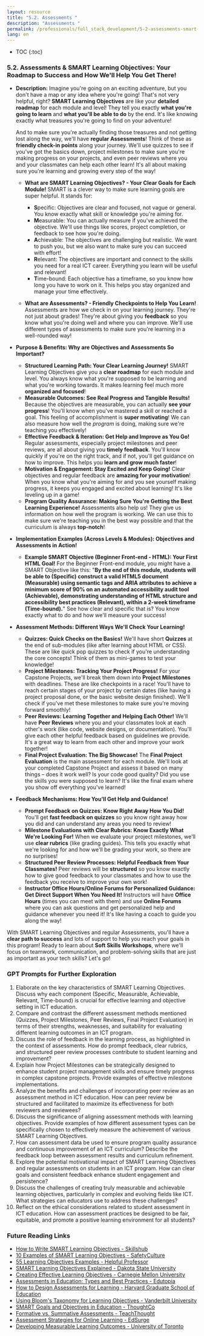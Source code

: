 ```yaml
---
layout: resource
title: "5.2. Assessments "
description: "Assessments "
permalink: /professionals/full_stack_development/5-2-assessments-smart-learning-objectives/
lang: en
---
```


* TOC
{:toc}



### 5.2. Assessments & SMART Learning Objectives: Your Roadmap to Success and How We'll Help You Get There!

*   **Description:**  Imagine you're going on an exciting adventure, but you don't have a map or any idea where you're going!  That's not very helpful, right?  **SMART Learning Objectives** are like your **detailed roadmap** for each module and level! They tell you exactly **what you're going to learn** and **what you'll be able to do** by the end.  It's like knowing exactly what treasures you're going to find on your adventure!

    And to make sure you're actually finding those treasures and not getting lost along the way, we'll have **regular Assessments**!  Think of these as **friendly check-in points** along your journey.  We'll use quizzes to see if you've got the basics down, project milestones to make sure you're making progress on your projects, and even peer reviews where you and your classmates can help each other learn!  It's all about making sure you're learning and growing every step of the way!

    *   **What are SMART Learning Objectives? - Your Clear Goals for Each Module!**  SMART is a clever way to make sure learning goals are super helpful.  It stands for:
        *   **S**pecific:  Objectives are clear and focused, not vague or general.  You know exactly what skill or knowledge you're aiming for.
        *   **M**easurable:  You can actually measure if you've achieved the objective. We'll use things like scores, project completion, or feedback to see how you're doing.
        *   **A**chievable:  The objectives are challenging but realistic.  We want to push you, but we also want to make sure you can succeed with effort!
        *   **R**elevant:  The objectives are important and connect to the skills you need for a real ICT career.  Everything you learn will be useful and relevant!
        *   **T**ime-bound:  Each objective has a timeframe, so you know how long you have to work on it. This helps you stay organized and manage your time effectively.

    *   **What are Assessments? - Friendly Checkpoints to Help You Learn!**  Assessments are how we check in on your learning journey.  They're not just about grades! They're about giving you **feedback** so you know what you're doing well and where you can improve. We'll use different types of assessments to make sure you're learning in a well-rounded way!

*   **Purpose & Benefits: Why are Objectives and Assessments So Important?**

    *   **Structured Learning Path:  Your Clear Learning Journey!** SMART Learning Objectives give you a **clear roadmap** for each module and level. You always know what you're supposed to be learning and what you're working towards.  It makes learning feel much more **organized and focused**!
    *   **Measurable Outcomes: See Real Progress and Tangible Results!** Because the objectives are measurable, you can actually **see your progress**!  You'll know when you've mastered a skill or reached a goal. This feeling of accomplishment is **super motivating**!  We can also measure how well the *program* is doing, making sure we're teaching you effectively!
    *   **Effective Feedback & Iteration:  Get Help and Improve as You Go!** Regular assessments, especially project milestones and peer reviews, are all about giving you **timely feedback**. You'll know quickly if you're on the right track, and if not, you'll get guidance on how to improve. This helps you **learn and grow much faster**!
    *   **Motivation & Engagement:  Stay Excited and Keep Going!** Clear objectives and regular feedback are **amazing for your motivation**! When you know what you're aiming for and you see yourself making progress, it keeps you engaged and excited about learning!  It's like leveling up in a game!
    *   **Program Quality Assurance:  Making Sure You're Getting the Best Learning Experience!**  Assessments also help *us*!  They give us information on how well the program is working.  We can use this to make sure we're teaching you in the best way possible and that the curriculum is always **top-notch**!

*   **Implementation Examples (Across Levels & Modules):  Objectives and Assessments in Action!**

    *   **Example SMART Objective (Beginner Front-end - HTML):  Your First HTML Goal!**  For the Beginner Front-end module, you might have a SMART Objective like this:  "**By the end of this module, students will be able to (Specific) construct a valid HTML5 document (Measurable) using semantic tags and ARIA attributes to achieve a minimum score of 90% on an automated accessibility audit tool (Achievable), demonstrating understanding of HTML structure and accessibility best practices (Relevant), within a 2-week timeframe (Time-bound).**"  See how clear and specific that is? You know exactly what to do and how we'll measure your success!

*   **Assessment Methods:  Different Ways We'll Check Your Learning!**

    *   **Quizzes:  Quick Checks on the Basics!**  We'll have short **Quizzes** at the end of sub-modules (like after learning about HTML or CSS). These are like quick pop quizzes to check if you're understanding the core concepts!  Think of them as mini-games to test your knowledge!
    *   **Project Milestones:  Tracking Your Project Progress!**  For your Capstone Projects, we'll break them down into **Project Milestones** with deadlines.  These are like checkpoints in a race!  You'll have to reach certain stages of your project by certain dates (like having a project proposal done, or the basic website design finished). We'll check if you've met these milestones to make sure you're moving forward smoothly!
    *   **Peer Reviews:  Learning Together and Helping Each Other!**  We'll have **Peer Reviews** where you and your classmates look at each other's work (like code, website designs, or documentation). You'll give each other helpful feedback based on guidelines we provide.  It's a great way to learn from each other and improve your work together!
    *   **Final Project Evaluation:  The Big Showcase!**  The **Final Project Evaluation** is the main assessment for each module. We'll look at your completed Capstone Project and assess it based on many things – does it work well? Is your code good quality? Did you use the skills you were supposed to learn?  It's like the final exam where you show off everything you've learned!

*   **Feedback Mechanisms:  How You'll Get Help and Guidance!**

    *   **Prompt Feedback on Quizzes:  Know Right Away How You Did!**  You'll get **fast feedback on quizzes** so you know right away how you did and can understand any areas you need to review!
    *   **Milestone Evaluations with Clear Rubrics:  Know Exactly What We're Looking For!** When we evaluate your project milestones, we'll use **clear rubrics** (like grading guides).  This tells you exactly what we're looking for and how we'll be grading your work, so there are no surprises!
    *   **Structured Peer Review Processes:  Helpful Feedback from Your Classmates!**  Peer reviews will be **structured** so you know exactly how to give good feedback to your classmates and how to use the feedback you receive to improve your own work!
    *   **Instructor Office Hours/Online Forums for Personalized Guidance: Get Direct Support When You Need It!**  Instructors will have **Office Hours** (times you can meet with them) and use **Online Forums** where you can ask questions and get personalized help and guidance whenever you need it!  It's like having a coach to guide you along the way!

With SMART Learning Objectives and regular Assessments, you'll have a **clear path to success** and lots of support to help you reach your goals in this program!  Ready to learn about **Soft Skills Workshops**, where we'll focus on teamwork, communication, and problem-solving skills that are just as important as your tech skills? Let's go!


### GPT Prompts for Further Exploration

1.  Elaborate on the key characteristics of SMART Learning Objectives.  Discuss why each component (Specific, Measurable, Achievable, Relevant, Time-bound) is crucial for effective learning and objective setting in ICT education.
2.  Compare and contrast the different assessment methods mentioned (Quizzes, Project Milestones, Peer Reviews, Final Project Evaluation) in terms of their strengths, weaknesses, and suitability for evaluating different learning outcomes in an ICT program.
3.  Discuss the role of feedback in the learning process, as highlighted in the context of assessments. How do prompt feedback, clear rubrics, and structured peer review processes contribute to student learning and improvement?
4.  Explain how Project Milestones can be strategically designed to enhance student project management skills and ensure timely progress in complex capstone projects. Provide examples of effective milestone implementations.
5.  Analyze the benefits and challenges of incorporating peer review as an assessment method in ICT education.  How can peer review be structured and facilitated to maximize its effectiveness for both reviewers and reviewees?
6.  Discuss the significance of aligning assessment methods with learning objectives.  Provide examples of how different assessment types can be specifically chosen to effectively measure the achievement of various SMART Learning Objectives.
7.  How can assessment data be used to ensure program quality assurance and continuous improvement of an ICT curriculum? Describe the feedback loop between assessment results and curriculum refinement.
8.  Explore the potential motivational impact of SMART Learning Objectives and regular assessments on students in an ICT program. How can clear goals and consistent feedback enhance student engagement and persistence?
9.  Discuss the challenges of creating truly measurable and achievable learning objectives, particularly in complex and evolving fields like ICT. What strategies can educators use to address these challenges?
10. Reflect on the ethical considerations related to student assessment in ICT education. How can assessment practices be designed to be fair, equitable, and promote a positive learning environment for all students?

### Future Reading Links

- [How to Write SMART Learning Objectives - Skillshub](https://www.skillshub.com/blog/write-smart-learning-objectives/)
- [10 Examples of SMART Learning Objectives - SafetyCulture](https://training.safetyculture.com/blog/examples-of-smart-learning-objectives/)
- [55 Learning Objectives Examples - Helpful Professor](https://helpfulprofessor.com/learning-objectives-examples/)
- [SMART Learning Objectives Explained - Dakota State University](https://support.dsu.edu/TDClient/1796/Portal/KB/ArticleDet?ID=148322)
- [Creating Effective Learning Objectives - Carnegie Mellon University](https://www.cmu.edu/teaching/designteach/design/learningobjectives.html)
- [Assessments in Education: Types and Best Practices - Edutopia](https://www.edutopia.org/)
- [How to Design Assessments for Learning - Harvard Graduate School of Education](https://www.gse.harvard.edu/)
- [Using Bloom's Taxonomy for Learning Objectives - Vanderbilt University](https://cft.vanderbilt.edu/guides-sub-pages/blooms-taxonomy/)
- [SMART Goals and Objectives in Education - ThoughtCo](https://www.thoughtco.com/)
- [Formative vs. Summative Assessments - TeachThought](https://www.teachthought.com/)
- [Assessment Strategies for Online Learning - EdSurge](https://www.edsurge.com/)
- [Developing Measurable Learning Outcomes - University of Toronto](https://teaching.utoronto.ca/)
